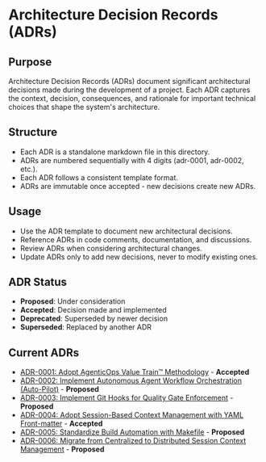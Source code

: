 # Architecture Decision Records (ADRs)

## Purpose
Architecture Decision Records (ADRs) document significant architectural decisions made during the development of a project. Each ADR captures the context, decision, consequences, and rationale for important technical choices that shape the system's architecture.

## Structure
- Each ADR is a standalone markdown file in this directory.
- ADRs are numbered sequentially with 4 digits (adr-0001, adr-0002, etc.).
- Each ADR follows a consistent template format.
- ADRs are immutable once accepted - new decisions create new ADRs.

## Usage
- Use the ADR template to document new architectural decisions.
- Reference ADRs in code comments, documentation, and discussions.
- Review ADRs when considering architectural changes.
- Update ADRs only to add new decisions, never to modify existing ones.

## ADR Status
- **Proposed**: Under consideration
- **Accepted**: Decision made and implemented
- **Deprecated**: Superseded by newer decision
- **Superseded**: Replaced by another ADR

## Current ADRs

- [ADR-0001: Adopt AgenticOps Value Train™ Methodology](adr-0001-adopt-agenticops-value-train.md) - **Accepted**
- [ADR-0002: Implement Autonomous Agent Workflow Orchestration (Auto-Pilot)](adr-0002-implement-autonomous-agent-orchestration.md) - **Proposed**
- [ADR-0003: Implement Git Hooks for Quality Gate Enforcement](adr-0003-implement-git-hooks-quality-gates.md) - **Proposed**
- [ADR-0004: Adopt Session-Based Context Management with YAML Front-matter](adr-0004-adopt-session-based-context-management.md) - **Accepted**
- [ADR-0005: Standardize Build Automation with Makefile](adr-0005-standardize-build-automation-with-makefile.md) - **Proposed**
- [ADR-0006: Migrate from Centralized to Distributed Session Context Management](adr-0006-migrate-to-distributed-session-contexts.md) - **Proposed**